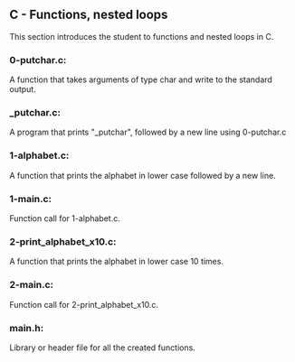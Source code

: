 ## C - Functions, nested loops
This section introduces the student to functions and nested loops in C.

### 0-putchar.c:
A function that takes arguments of type char and write to the standard output.

### _putchar.c:
A program that prints "_putchar", followed by a new line using 0-putchar.c

### 1-alphabet.c:
A function that prints the alphabet in lower case followed by a new line.

### 1-main.c:
Function call for 1-alphabet.c.

### 2-print\_alphabet\_x10.c:
A function that prints the alphabet in lower case 10 times.

### 2-main.c:
Function call for 2-print\_alphabet\_x10.c.

### main.h:
Library or header file for all the created functions.

